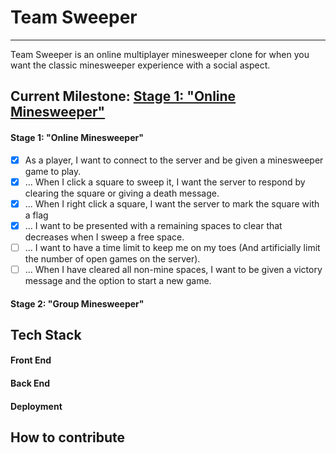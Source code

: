 # Team Sweeper
***


Team Sweeper is an online multiplayer minesweeper clone for when you want the classic minesweeper experience with a social aspect.

## Current Milestone: [Stage 1: "Online Minesweeper"](#stage-1-%22online-minesweeper%22)
#### Stage 1: "Online Minesweeper"
- [x] As a player, I want to connect to the server and be given a minesweeper game to play.
- [x] ... When I click a square to sweep it, I want the server to respond by clearing the square or giving a death message.
- [x] ... When I right click a square, I want the server to mark the square with a flag
- [x] ... I want to be presented with a remaining spaces to clear that decreases when I sweep a free space.
- [ ] ... I want to have a time limit to keep me on my toes (And artificially limit the number of open games on the server).
- [ ] ... When I have cleared all non-mine spaces, I want to be given a victory message and the option to start a new game.
#### Stage 2: "Group Minesweeper"

## Tech Stack
#### Front End
#### Back End
#### Deployment

## How to contribute

